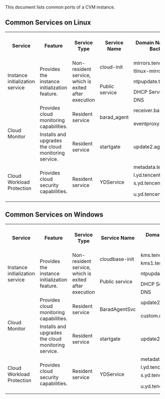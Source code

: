 This document lists common ports of a CVM instance.
## Common Services on Linux
<table>
<tr>
<th><b>Service</b></th>
<th><b>Feature</b></th>
<th><b>Service Type</b></th>
<th><b>Service Name</b></th>
<th><b>Domain Name for Accessing Backend Service</b></th>
<th><b>Port for Accessing Backend Service</b></th>
</tr>
<tr>
<td rowspan="5">Instance initialization service</td> 
<td rowspan="5">Provides the instance initialization feature.</td> 
<td rowspan="5">Non-resident service, <br>which is exited after execution</td> 
<td rowspan="2">cloud-init</td> 
<td>mirrors.tencentyun.com</td> 
<td>80</td> 
</tr>
<tr>
<td>tlinux-mirrors.tencentyun.com</td>
<td>443</td>
</tr>
<tr>
<td rowspan="3">Public service</td>    
<td>ntpupdate.tencentyun.com</td>
<td>123</td>
</tr>
<tr>
<td>DHCP Server</td> 
<td>67 and 68</td> 
</tr>
<tr>
<td>DNS</td> 
<td>53</td> 
</tr>
<tr>
<td rowspan="3">Cloud Monitor</td> 
<td rowspan="2">Provides cloud monitoring capabilities.</td> 
<td rowspan="2">Resident service</td> 
<td rowspan="2">barad_agent</td> 
<td>receiver.barad.tencentyun.com</td> 
<td>80</td> 
</tr>
<tr>
<td>eventproxy.tencentyun.com</td>
<td>80</td>
</tr>
<tr>
<td>Installs and upgrades the cloud monitoring service.<br></td>    
<td>Resident service</td>
<td>startgate</td>
<td>update2.agent.tencentyun.com</td> 
<td>80</td> 
</tr>
<tr>
<td rowspan="4">Cloud Workload Protection</td> 
<td rowspan="4">Provides cloud security capabilities.</td> 
<td rowspan="4">Resident service</td> 
<td rowspan="4">YDService</td> 
<td>metadata.tencentyun.com</td> 
<td>80</td> 
</tr>
<tr>
<td>l.yd.tencentyun.com</td>
<td>8080</td>
</tr>
<tr>
<td>s.yd.tencentyun.com</td>    
<td>5574</td>
</tr>
<tr>
<td>u.yd.tencentyun.com</td> 
<td>9080 and 80</td> 
</tr>
</table>

## Common Services on Windows
<table>
<tr>
<th><b>Service</b></th>
<th><b>Feature</b></th>
<th><b>Service Type</b></th>
<th><b>Service Name</b></th>
<th><b>Domain Name for Accessing Backend Service</b></th>
<th><b>Port for Accessing Backend Service</b></th>
</tr>
<tr>
<td rowspan="5">Instance initialization service</td> 
<td rowspan="5">Provides the instance initialization feature.</td> 
<td rowspan="5">Non-resident service, <br>which is exited after execution</td> 
<td rowspan="2">cloudbase-init</td> 
<td>kms.tencentyun.com</td> 
<td>1688</td> 
</tr>
<tr>
<td>kms1.tencentyun.com</td>
<td>1688</td>
</tr>
<tr>
<td rowspan="3">Public service</td>    
<td>ntpupdate.tencentyun.com</td>
<td>123</td>
</tr>
<tr>
<td>DHCP Server</td> 
<td>67 and 68</td> 
</tr>
<tr>
<td>DNS</td> 
<td>53</td> 
</tr>
<tr>
<td rowspan="3">Cloud Monitor</td> 
<td rowspan="2">Provides cloud monitoring capabilities.</td> 
<td rowspan="2">Resident service</td> 
<td rowspan="2">BaradAgentSvc</td> 
<td>update2.agent.tencentyun.com</td> 
<td>80</td> 
</tr>
<tr>
<td>custom.message.tencentyun.com</td>
<td>8080</td>
</tr>
<tr>
<td>Installs and upgrades the cloud monitoring service.<br></td>    
<td>Resident service</td>
<td>startgate</td>
<td>update2.agent.tencentyun.com</td> 
<td>80</td> 
</tr>
<tr>
<td rowspan="4">Cloud Workload Protection<br></td> 
<td rowspan="4">Provides cloud security capabilities.</td> 
<td rowspan="4">Resident service</td> 
<td rowspan="4">YDService</td> 
<td>metadata.tencentyun.com</td> 
<td>80</td> 
</tr>
<tr>
<td>l.yd.tencentyun.com</td>
<td>8080</td>
</tr>
<tr>
<td>s.yd.tencentyun.com</td>    
<td>5574</td>
</tr>
<tr>
<td>u.yd.tencentyun.com</td> 
<td>9080 and 80</td> 
</tr>
</table>



